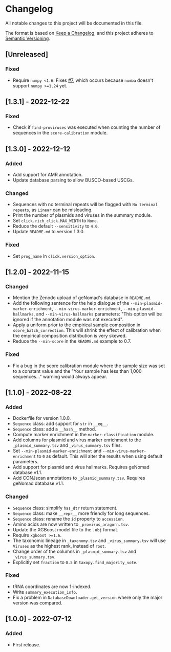 # Changelog

All notable changes to this project will be documented in this file.

The format is based on [Keep a Changelog](https://keepachangelog.com/en/1.0.0/),
and this project adheres to [Semantic Versioning](https://semver.org/spec/v2.0.0.html).

## [Unreleased]
### Fixed
- Require `numpy <1.6`. Fixes [#7](https://github.com/apcamargo/genomad/issues/7), which occurs because `numba` doesn't support `numpy >=1.24` yet.

## [1.3.1] - 2022-12-22
### Fixed
- Check if `find-proviruses` was executed when counting the number of sequences in the `score-calibration` module.

## [1.3.0] - 2022-12-12
### Added
- Add support for AMR annotation.
- Update database parsing to allow BUSCO-based USCGs.

### Changed
- Sequences with no terminal repeats will be flagged with `No terminal repeats`, as `Linear` can be misleading.
- Print the number of plasmids and viruses in the summary module.
- Set `click.rich_click.MAX_WIDTH` to `None`.
- Reduce the default `--sensitivity` to `4.0`.
- Update `README.md` to version 1.3.0.

### Fixed
- Set `prog_name` in `click.version_option`.

## [1.2.0] - 2022-11-15
### Changed
- Mention the Zenodo upload of geNomad's database in `README.md`.
- Add the following sentence for the help dialogue of the `--min-plasmid-marker-enrichment`, `--min-virus-marker-enrichment`, `--min-plasmid-hallmarks`, and `--min-virus-hallmarks` parameters: "This option will be ignored if the annotation module was not executed".
- Apply a uniform prior to the empirical sample composition in `score_batch_correction`. This will shrink the effect of calibration when the empirical composition distribution is very skewed.
- Reduce the `--min-score` in the `README.md` example to 0.7.

### Fixed
- Fix a bug in the score calibration module where the sample size was set to a constant value and the "Your sample has less than 1,000 sequences…" warning would always appear.

## [1.1.0] - 2022-08-22
### Added
- Dockerfile for version 1.0.0.
- `Sequence` class: add support for `str` in `__eq__`.
- `Sequence` class: add a `__hash__` method.
- Compute marker enrichment in the `marker-classification` module.
- Add columns for plasmid and virus marker enrichment to the `_plasmid_summary.tsv` and `_virus_summary.tsv` files.
- Set `--min-plasmid-marker-enrichment` and `--min-virus-marker-enrichment` to `0` as default. This will alter the results when using default parameters.
- Add support for plasmid and virus hallmarks. Requires geNomad database v1.1.
- Add CONJscan annotations to `_plasmid_summary.tsv`. Requires geNomad database v1.1.

### Changed
- `Sequence` class: simplify `has_dtr` return statement.
- `Sequence` class: make `__repr__` more friendly for long sequences.
- `Sequence` class: rename the `id` property to `accession`.
- Amino acids are now written to `_provirus_aragorn.tsv`.
- Update the XGBoost model file to the `.ubj` format.
- Require `xgboost >=1.6`.
- The taxonomic lineage in `_taxonomy.tsv` and `_virus_summary.tsv` will use `Viruses` as the highest rank, instead of `root`.
- Change order of the columns in `_plasmid_summary.tsv` and `_virus_summary.tsv`.
- Explicitly set `fraction` to `0.5` in `taxopy.find_majority_vote`.

### Fixed
- tRNA coordinates are now 1-indexed.
- Write `summary_execution_info`.
- Fix a problem in `DatabaseDownloader.get_version` where only the major version was compared.

## [1.0.0] - 2022-07-12
### Added
- First release.
